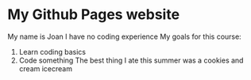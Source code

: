 # My Github Pages website

My name is Joan 
I have no coding experience
My goals for this course:
1. Learn coding basics
2. Code something
The best thing I ate this summer was a cookies and cream icecream 
